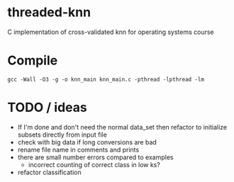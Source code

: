 # threaded-knn
C implementation of cross-validated knn for operating systems course

# Compile
`gcc -Wall -O3 -g -o knn_main knn_main.c -pthread -lpthread -lm`

# TODO / ideas
* If I'm done and don't need the normal data_set then refactor to initialize subsets directly from input file
* check with big data if long conversions are bad
* rename file name in comments and prints
* there are small number errors compared to examples
  * incorrect counting of correct class in low ks?
* refactor classification

